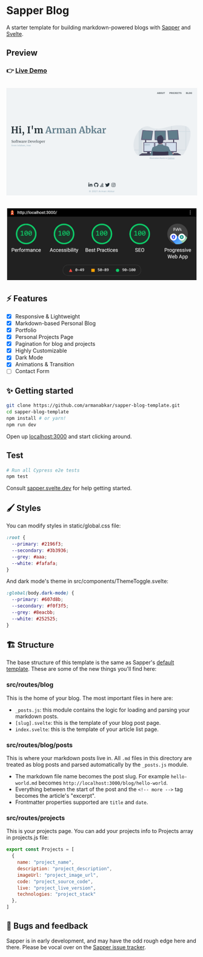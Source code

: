 # Sapper Blog

A starter template for building markdown-powered blogs with [Sapper](https://github.com/sveltejs/sapper) and [Svelte](https://github.com/sveltejs/svelte).

## Preview

### 👉 [Live Demo](https://armanabkar.ir/)

<h2 align="center">
  <img src="./screenshot.png" alt="sapper-blog" width="600px" />
  <br>
</h2>

<h2 align="center">
  <img src="./lighthouse-performance.png" alt="lighthouse-performance" width="500px" />
  <br>
</h2>

## ⚡ Features

- [x] Responsive & Lightweight
- [x] Markdown-based Personal Blog 
- [x] Portfolio
- [x] Personal Projects Page
- [x] Pagination for blog and projects
- [x] Highly Customizable
- [x] Dark Mode
- [x] Animations & Transition
- [ ] Contact Form

## ✨ Getting started

```bash
git clone https://github.com/armanabkar/sapper-blog-template.git
cd sapper-blog-template
npm install # or yarn!
npm run dev
```

Open up [localhost:3000](http://localhost:3000) and start clicking around.

## Test
```bash
# Run all Cypress e2e tests
npm test
```

Consult [sapper.svelte.dev](https://sapper.svelte.dev) for help getting started.


## 🖌 Styles

You can modify styles in static/global.css file:

```css
:root {
  --primary: #2196f3;
  --secondary: #3b3936;
  --grey: #aaa;
  --white: #fafafa;
}
```

And dark mode's theme in src/components/ThemeToggle.svelte:

```css
:global(body.dark-mode) {
  --primary: #607d8b;
  --secondary: #f0f3f5;
  --grey: #8eacbb;
  --white: #252525;
}
```

## 🏗 Structure

The base structure of this template is the same as Sapper's [default template](https://github.com/sveltejs/sapper-template/). These are some of the new things you'll find here:

### src/routes/blog

This is the home of your blog. The most important files in here are:

- `_posts.js`: this module contains the logic for loading and parsing your markdown posts.
- `[slug].svelte`: this is the template of your blog post page.
- `index.svelte`: this is the template of your article list page.

### src/routes/blog/posts

This is where your markdown posts live in. All `.md` files in this directory are treated as blog posts and parsed automatically by the `_posts.js` module.

- The markdown file name becomes the post slug. For example `hello-world.md` becomes `http://localhost:3000/blog/hello-world`.
- Everything between the start of the post and the `<!-- more -->` tag becomes the article's "excerpt".
- Frontmatter properties supported are `title` and `date`.

### src/routes/projects

This is your projects page. You can add your projects info to Projects array in projects.js file:

```js
export const Projects = [
  {
    name: "project_name",
    description: "project_description",
    imageUrl: "project_image_url",
    code: "project_source_code",
    live: "project_live_version",
    technologies: "project_stack"
  },
]  
```

## 🐛 Bugs and feedback

Sapper is in early development, and may have the odd rough edge here and there. Please be vocal over on the [Sapper issue tracker](https://github.com/sveltejs/sapper/issues).
